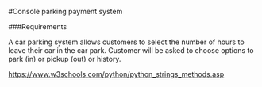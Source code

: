 #Console parking payment system

###Requirements

A car parking system allows customers to select the number of hours to leave their car in the car
park. Customer will be asked to choose options to park (in) or pickup (out) or history.


https://www.w3schools.com/python/python_strings_methods.asp